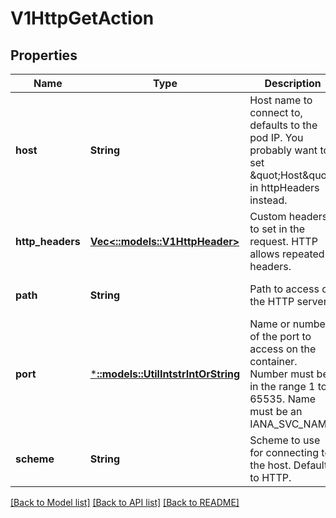 # V1HttpGetAction

## Properties
Name | Type | Description | Notes
------------ | ------------- | ------------- | -------------
**host** | **String** | Host name to connect to, defaults to the pod IP. You probably want to set \&quot;Host\&quot; in httpHeaders instead. | [optional] [default to null]
**http_headers** | [**Vec<::models::V1HttpHeader>**](io.k8s.kubernetes.pkg.api.v1.HTTPHeader.md) | Custom headers to set in the request. HTTP allows repeated headers. | [optional] [default to null]
**path** | **String** | Path to access on the HTTP server. | [optional] [default to null]
**port** | [***::models::UtilIntstrIntOrString**](io.k8s.apimachinery.pkg.util.intstr.IntOrString.md) | Name or number of the port to access on the container. Number must be in the range 1 to 65535. Name must be an IANA_SVC_NAME. | [default to null]
**scheme** | **String** | Scheme to use for connecting to the host. Defaults to HTTP. | [optional] [default to null]

[[Back to Model list]](../README.md#documentation-for-models) [[Back to API list]](../README.md#documentation-for-api-endpoints) [[Back to README]](../README.md)


